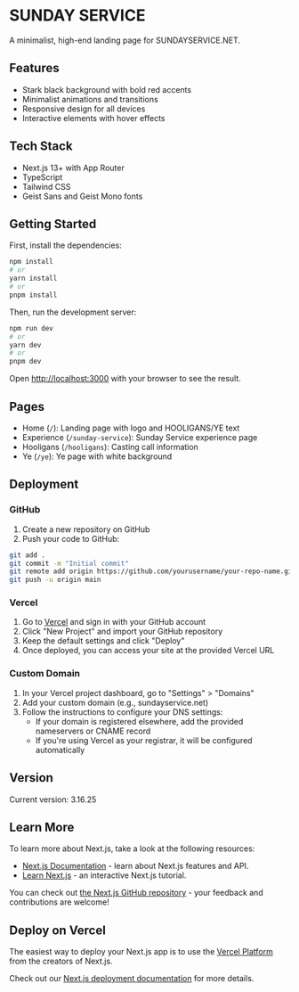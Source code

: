 # SUNDAY SERVICE

A minimalist, high-end landing page for SUNDAYSERVICE.NET.

## Features

- Stark black background with bold red accents
- Minimalist animations and transitions
- Responsive design for all devices
- Interactive elements with hover effects

## Tech Stack

- Next.js 13+ with App Router
- TypeScript
- Tailwind CSS
- Geist Sans and Geist Mono fonts

## Getting Started

First, install the dependencies:

```bash
npm install
# or
yarn install
# or
pnpm install
```

Then, run the development server:

```bash
npm run dev
# or
yarn dev
# or
pnpm dev
```

Open [http://localhost:3000](http://localhost:3000) with your browser to see the result.

## Pages

- Home (`/`): Landing page with logo and HOOLIGANS/YE text
- Experience (`/sunday-service`): Sunday Service experience page
- Hooligans (`/hooligans`): Casting call information
- Ye (`/ye`): Ye page with white background

## Deployment

### GitHub

1. Create a new repository on GitHub
2. Push your code to GitHub:

```bash
git add .
git commit -m "Initial commit"
git remote add origin https://github.com/yourusername/your-repo-name.git
git push -u origin main
```

### Vercel

1. Go to [Vercel](https://vercel.com) and sign in with your GitHub account
2. Click "New Project" and import your GitHub repository
3. Keep the default settings and click "Deploy"
4. Once deployed, you can access your site at the provided Vercel URL

### Custom Domain

1. In your Vercel project dashboard, go to "Settings" > "Domains"
2. Add your custom domain (e.g., sundayservice.net)
3. Follow the instructions to configure your DNS settings:
   - If your domain is registered elsewhere, add the provided nameservers or CNAME record
   - If you're using Vercel as your registrar, it will be configured automatically

## Version

Current version: 3.16.25

## Learn More

To learn more about Next.js, take a look at the following resources:

- [Next.js Documentation](https://nextjs.org/docs) - learn about Next.js features and API.
- [Learn Next.js](https://nextjs.org/learn) - an interactive Next.js tutorial.

You can check out [the Next.js GitHub repository](https://github.com/vercel/next.js) - your feedback and contributions are welcome!

## Deploy on Vercel

The easiest way to deploy your Next.js app is to use the [Vercel Platform](https://vercel.com/new?utm_medium=default-template&filter=next.js&utm_source=create-next-app&utm_campaign=create-next-app-readme) from the creators of Next.js.

Check out our [Next.js deployment documentation](https://nextjs.org/docs/app/building-your-application/deploying) for more details.
